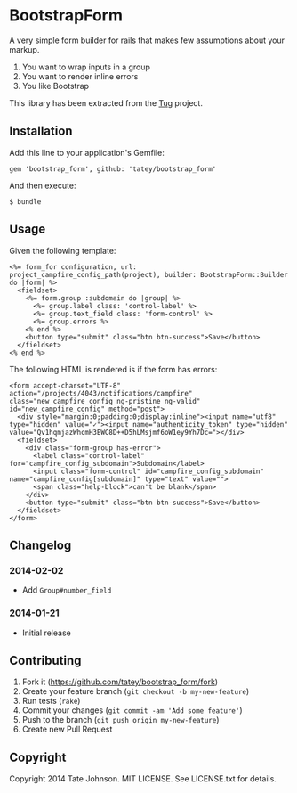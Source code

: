 # BootstrapForm

A very simple form builder for rails that makes few assumptions about your markup.

1. You want to wrap inputs in a group
2. You want to render inline errors
3. You like Bootstrap

This library has been extracted from the [Tug](https://tugapp.com) project.

## Installation

Add this line to your application's Gemfile:

    gem 'bootstrap_form', github: 'tatey/bootstrap_form'

And then execute:

    $ bundle

## Usage

Given the following template:

    <%= form_for configuration, url: project_campfire_config_path(project), builder: BootstrapForm::Builder do |form| %>
      <fieldset>
        <%= form.group :subdomain do |group| %>
          <%= group.label class: 'control-label' %>
          <%= group.text_field class: 'form-control' %>
          <%= group.errors %>
        <% end %>
        <button type="submit" class="btn btn-success">Save</button>
      </fieldset>
    <% end %>

The following HTML is rendered is if the form has errors:

    <form accept-charset="UTF-8" action="/projects/4043/notifications/campfire" class="new_campfire_config ng-pristine ng-valid" id="new_campfire_config" method="post">
      <div style="margin:0;padding:0;display:inline"><input name="utf8" type="hidden" value="✓"><input name="authenticity_token" type="hidden" value="Qv1hqmjazWhcmH3EWC8D++D5hLMsjmf6oW1ey9Yh7Dc="></div>
      <fieldset>
        <div class="form-group has-error">
          <label class="control-label" for="campfire_config_subdomain">Subdomain</label>
          <input class="form-control" id="campfire_config_subdomain" name="campfire_config[subdomain]" type="text" value="">
          <span class="help-block">can't be blank</span>
        </div>
        <button type="submit" class="btn btn-success">Save</button>
      </fieldset>
    </form>

## Changelog

### 2014-02-02

* Add `Group#number_field`

### 2014-01-21

* Initial release

## Contributing

1. Fork it (https://github.com/tatey/bootstrap_form/fork)
2. Create your feature branch (`git checkout -b my-new-feature`)
3. Run tests (`rake`)
4. Commit your changes (`git commit -am 'Add some feature'`)
5. Push to the branch (`git push origin my-new-feature`)
6. Create new Pull Request

## Copyright

Copyright 2014 Tate Johnson. MIT LICENSE. See LICENSE.txt for details.
